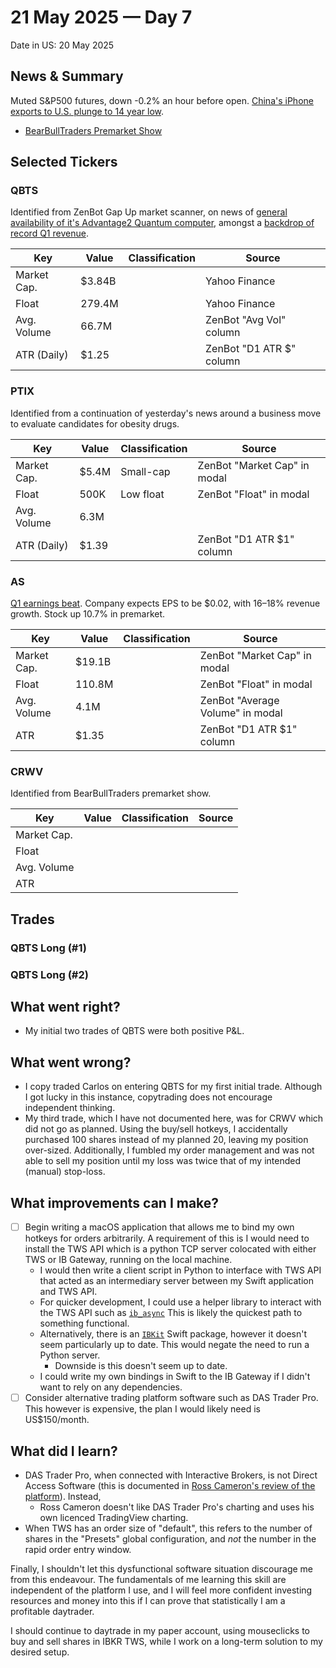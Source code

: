 # 21 May 2025 — Day 7

Date in US: 20 May 2025

## News & Summary

Muted S&P500 futures, down -0.2% an hour before open. [China's iPhone exports to U.S. plunge to 14 year low](https://finance.yahoo.com/news/live/trump-tariffs-live-updates-china-iphone-exports-to-us-plunge-to-14-year-low-amid-tariff-tensions-191201819.html).

- [BearBullTraders Premarket Show](https://www.youtube.com/watch?v=DA_kvImDVVA)

## Selected Tickers

### QBTS

Identified from ZenBot Gap Up market scanner, on news of [general availability of it's Advantage2 Quantum computer](https://finance.yahoo.com/news/d-wave-announces-general-availability-110000307.html), amongst a [backdrop of record Q1 revenue](https://finance.yahoo.com/news/ibn-coverage-d-wave-quantum-193000855.html).

| Key         | Value  | Classification | Source                   |
| ----------- | ------ | -------------- | ------------------------ |
| Market Cap. | $3.84B |                | Yahoo Finance            |
| Float       | 279.4M |                | Yahoo Finance            |
| Avg. Volume | 66.7M  |                | ZenBot "Avg Vol" column  |
| ATR (Daily) | $1.25  |                | ZenBot "D1 ATR $" column |

### PTIX

Identified from a continuation of yesterday's news around a business move to evaluate candidates for obesity drugs.

| Key         | Value | Classification | Source                       |
| ----------- | ----- | -------------- | ---------------------------- |
| Market Cap. | $5.4M | Small-cap      | ZenBot "Market Cap" in modal |
| Float       | 500K  | Low float      | ZenBot "Float" in modal      |
| Avg. Volume | 6.3M  |                |                              |
| ATR (Daily) | $1.39 |                | ZenBot "D1 ATR $1" column    |

### AS

[Q1 earnings beat](https://www.nasdaq.com/articles/amer-sports-raises-fy-outlook-stock). Company expects EPS to be $0.02, with 16–18% revenue growth. Stock up 10.7% in premarket.

| Key         | Value  | Classification | Source                           |
| ----------- | ------ | -------------- | -------------------------------- |
| Market Cap. | $19.1B |                | ZenBot "Market Cap" in modal     |
| Float       | 110.8M |                | ZenBot "Float" in modal          |
| Avg. Volume | 4.1M   |                | ZenBot "Average Volume" in modal |
| ATR         | $1.35  |                | ZenBot "D1 ATR $1" column        |

### CRWV

Identified from BearBullTraders premarket show.

| Key         | Value | Classification | Source |
| ----------- | ----- | -------------- | ------ |
| Market Cap. |       |                |        |
| Float       |       |                |        |
| Avg. Volume |       |                |        |
| ATR         |       |                |        |

## Trades

### QBTS Long (#1)

### QBTS Long (#2)

## What went right?

- My initial two trades of QBTS were both positive P&L. 

## What went wrong?

- I copy traded Carlos on entering QBTS for my first initial trade. Although I got lucky in this instance, copytrading does not encourage independent thinking.
- My third trade, which I have not documented here, was for CRWV which did not go as planned. Using the buy/sell hotkeys, I accidentally purchased 100 shares instead of my planned 20, leaving my position over-sized. Additionally, I fumbled my order management and was not able to sell my position until my loss was twice that of my intended (manual) stop-loss.

## What improvements can I make?

- [ ] Begin writing a macOS application that allows me to bind my own hotkeys for orders arbitrarily. A requirement of this is I would need to install the TWS API which is a python TCP server colocated with either TWS or IB Gateway, running on the local machine.
	- I would then write a client script in Python to interface with TWS API that acted as an intermediary server between my Swift application and TWS API.
	- For quicker development, I could use a helper library to interact with the TWS API such as [`ib_async`](https://github.com/ib-api-reloaded/ib_async) This is likely the quickest path to something functional.
	- Alternatively, there is an [`IBKit`](https://github.com/stensoosaar/IBKit) Swift package, however it doesn't seem particularly up to date. This would negate the need to run a Python server.
		- Downside is this doesn't seem up to date.
	- I could write my own bindings in Swift to the IB Gateway if I didn't want to rely on any dependencies.
- [ ] Consider alternative trading platform software such as DAS Trader Pro. This however is expensive, the plan I would likely need is US$150/month.

## What did I learn?

- DAS Trader Pro, when connected with Interactive Brokers, is not Direct Access Software (this is documented in [Ross Cameron's review of the platform](https://www.youtube.com/watch?v=nOJu4dKNmu0)). Instead, 
	- Ross Cameron doesn't like DAS Trader Pro's charting and uses his own licenced TradingView charting.
- When TWS has an order size of "default", this refers to the number of shares in the "Presets" global configuration, and _not_ the number in the rapid order entry window.

Finally, I shouldn't let this dysfunctional software situation discourage me from this endeavour. The fundamentals of me learning this skill are independent of the platform I use, and I will feel more confident investing resources and money into this if I can prove that statistically I am a profitable daytrader.

I should continue to daytrade in my paper account, using mouseclicks to buy and sell shares in IBKR TWS, while I work on a long-term solution to my desired setup. 
